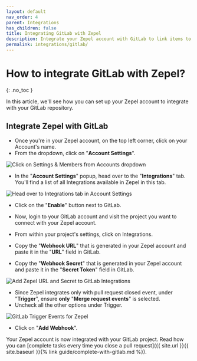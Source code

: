 ```yaml
---
layout: default
nav_order: 4
parent: Integrations
has_children: false
title: Integrating GitLab with Zepel
description: Integrate your Zepel account with GitLab to link items to pull requests.
permalink: integrations/gitlab/
---
```

# How to integrate GitLab with Zepel?

{: .no_toc }

In this article, we'll see how you can set up your Zepel account to integrate with your GitLab repository.

## Integrate Zepel with GitLab

* Once you're in your Zepel account, on the top left corner, click on your Account's name.
* From the dropdown, click on "**Account Settings**".

![Click on Settings & Members from Accounts dropdown](/guide/assets/uploads/account-settings.png "Account Settings")

* In the "**Account Settings**" popup, head over to the "**Integrations**" tab. You'll find a list of all Integrations available in Zepel in this tab.

![Head over to Integrations tab in Account Settings](/guide/assets/uploads/integrations-tab.png "Integrations tab in Account Settings")

* Click on the "**Enable**" button next to GitLab.
* Now, login to your GitLab account and visit the project you want to connect with your Zepel account.
* From within your project's settings, click on Integrations.

* Copy the "**Webhook URL**" that is generated in your Zepel account and paste it in the "**URL**" field in GitLab.
* Copy the "**Webhook Secret**" that is generated in your Zepel account and paste it in the "**Secret Token**" field in GitLab.

![Add Zepel URL and Secret to GitLab Integrations](/guide/assets/uploads/zepel-gitlab-integration-webhooks.png)

* Since Zepel integrates only with pull request closed event, under "**Trigger**", ensure **only** "**Merge request events**" is selected.
* Uncheck all the other options under Trigger.

![GitLab Trigger Events for Zepel](/guide/assets/uploads/zepel-gitlab-integration-webhook-events.png)

* Click on "**Add Webhook**".

Your Zepel account is now integrated with your GitLab project. Read how you can [complete tasks every time you close a pull request]({{ site.url }}{{ site.baseurl }}{% link guide/complete-with-gitlab.md %}).